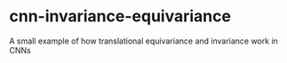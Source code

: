 # cnn-invariance-equivariance
A small example of how translational equivariance and invariance work in CNNs
